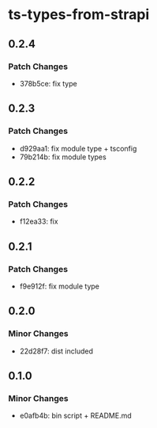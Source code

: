 # ts-types-from-strapi

## 0.2.4

### Patch Changes

- 378b5ce: fix type

## 0.2.3

### Patch Changes

- d929aa1: fix module type + tsconfig
- 79b214b: fix module types

## 0.2.2

### Patch Changes

- f12ea33: fix

## 0.2.1

### Patch Changes

- f9e912f: fix module type

## 0.2.0

### Minor Changes

- 22d28f7: dist included

## 0.1.0

### Minor Changes

- e0afb4b: bin script + README.md
